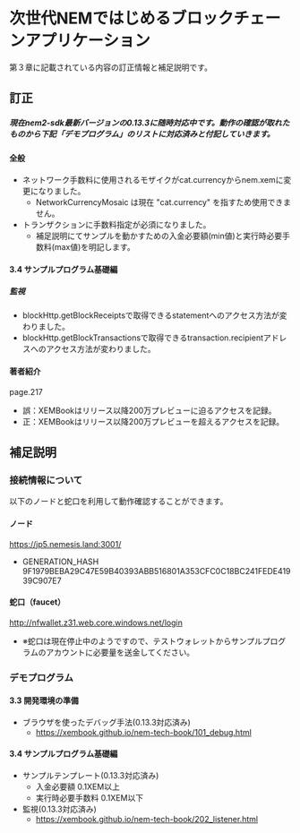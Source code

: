 # 次世代NEMではじめるブロックチェーンアプリケーション
第３章に記載されている内容の訂正情報と補足説明です。

## 訂正

##### 現在nem2-sdk最新バージョンの0.13.3に随時対応中です。動作の確認が取れたものから下記「デモプログラム」のリストに対応済みと付記していきます。

#### 全般
- ネットワーク手数料に使用されるモザイクがcat.currencyからnem.xemに変更になりました。
  - NetworkCurrencyMosaic は現在 "cat.currency" を指すため使用できません。
- トランザクションに手数料指定が必須になりました。
  - 補足説明にてサンプルを動かすための入金必要額(min値)と実行時必要手数料(max値)を明記します。

#### 3.4 サンプルプログラム基礎編
##### 監視
- blockHttp.getBlockReceiptsで取得できるstatementへのアクセス方法が変わりました。
- blockHttp.getBlockTransactionsで取得できるtransaction.recipientアドレスへのアクセス方法が変わりました。

#### 著者紹介 
page.217 
- 誤：XEMBookはリリース以降200万プレビューに迫るアクセスを記録。
- 正：XEMBookはリリース以降200万プレビューを超えるアクセスを記録。

## 補足説明

### 接続情報について

以下のノードと蛇口を利用して動作確認することができます。

#### ノード
https://jp5.nemesis.land:3001/
- GENERATION_HASH 9F1979BEBA29C47E59B40393ABB516801A353CFC0C18BC241FEDE41939C907E7


#### 蛇口（faucet） 
http://nfwallet.z31.web.core.windows.net/login
- ※蛇口は現在停止中のようですので、テストウォレットからサンプルプログラムのアカウントに必要量を送金してください。


### デモプログラム
#### 3.3 開発環境の準備

- ブラウザを使ったデバッグ手法(0.13.3対応済み)
  - https://xembook.github.io/nem-tech-book/101_debug.html

#### 3.4 サンプルプログラム基礎編
- サンプルテンプレート(0.13.3対応済み)
  - 入金必要額 0.1XEM以上
  - 実行時必要手数料 0.1XEM以下
　　
- 監視(0.13.3対応済み)
  - https://xembook.github.io/nem-tech-book/202_listener.html
  

